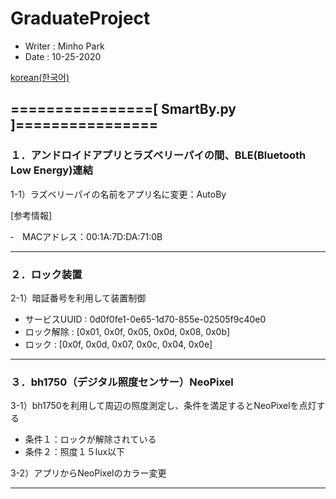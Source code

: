 # GraduateProject

- Writer : Minho Park
- Date   : 10-25-2020

[korean(한국어)](./README-kr.md)

## ================[ SmartBy.py ]================

### １．アンドロイドアプリとラズベリーパイの間、BLE(Bluetooth Low Energy)連結

1-1）ラズベリーパイの名前をアプリ名に変更：AutoBy

[参考情報]

‐　MACアドレス：00:1A:7D:DA:71:0B

-------------------------------------------------------------------------------------
### ２．ロック装置

2-1）暗証番号を利用して装置制御

- サービスUUID : 0d0f0fe1-0e65-1d70-855e-02505f9c40e0
- ロック解除   : [0x01, 0x0f, 0x05, 0x0d, 0x08, 0x0b]
- ロック       : [0x0f, 0x0d, 0x07, 0x0c, 0x04, 0x0e]

-------------------------------------------------------------------------------------
### ３．bh1750（デジタル照度センサー）NeoPixel

3-1）bh1750を利用して周辺の照度測定し、条件を満足するとNeoPixelを点灯する

- 条件１：ロックが解除されている
- 条件２：照度１５lux以下

3-2）アプリからNeoPixelのカラー変更

-------------------------------------------------------------------------------------
